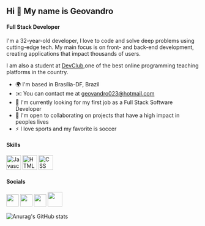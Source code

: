 ## Hi 👋 My name is Geovandro

#### Full Stack Developer

I'm a 32-year-old developer, I love to code and solve deep problems using cutting-edge tech. My main focus is on front- and back-end development, creating applications that impact thousands of users.

I am also a student at [DevClub](https://aulas.devclub.com.br/login),one of the best online programming teaching platforms in the country.

* 🌍  I'm based in Brasília-DF, Brazil
* ✉️  You can contact me at [geovandro023@hotmail.com](mailto:geovandro023@hotmail.com)
* 🚀  I'm currently looking for my first job as a Full Stack Software Developer
* 🤝  I'm open to collaborating on projects that have a high impact in peoples lives
* ⚡  I love sports and my favorite is soccer

#### Skills

<p align="left">
<a href="https://developer.mozilla.org/en-US/docs/Web/JavaScript" target="_blank" rel="noreferrer"><img src="https://img.icons8.com/color/96/javascript--v1.png" width="38" height="38" alt="Javascript" /></a>
<a href="https://developer.mozilla.org/en-US/docs/Glossary/HTML5" target="_blank" rel="noreferrer"><img src="https://img.icons8.com/color/96/html-5--v1.png" width="38" height="38" alt="HTML5" /></a>
<a href="https://reactjs.org/" target="_blank" rel="noreferrer"><img src="https://img.icons8.com/color/96/css3.png" width="38" height="38" alt="CSS" /></a>
  
</p>

#### Socials

<p align="left"> <a href="https://discord.com/users/661437172699889684" target="_blank" rel="noreferrer"><img src="https://raw.githubusercontent.com/danielcranney/readme-generator/main/public/icons/socials/discord.svg" width="32" height="32" /></a> <a href="https://www.github.com/peguimasid" target="_blank" rel="noreferrer"><img src="https://raw.githubusercontent.com/danielcranney/readme-generator/main/public/icons/socials/github-dark.svg" width="32" height="32" /></a> <a href="https://www.linkedin.com/in/guilhermo-masid-494677b8" target="_blank" rel="noreferrer"><img src="https://raw.githubusercontent.com/danielcranney/readme-generator/main/public/icons/socials/linkedin.svg" width="32" height="32" /></a> <a href="https://www.instagram.com/geovandro.oficial/" target="_blank" rel="noreferrer"><img src="https://img.icons8.com/color/96/instagram-new--v1.png" width="38" height="38" /></a> 

![Anurag's GitHub stats](https://github-readme-stats.vercel.app/api?username=GeovandroAM&show_icons=true&theme=transparent)

